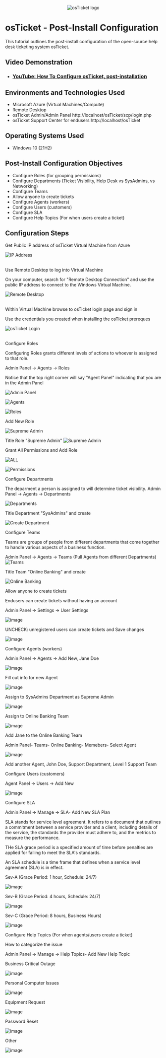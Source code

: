 <p align="center">
<img src="https://i.imgur.com/Clzj7Xs.png" alt="osTicket logo"/>
</p>

<h1>osTicket - Post-Install Configuration</h1>
This tutorial outlines the post-install configuration of the open-source help desk ticketing system osTicket.<br />


<h2>Video Demonstration</h2>

- ### [YouTube: How To Configure osTicket, post-installation](https://www.youtube.com)

<h2>Environments and Technologies Used</h2>

- Microsoft Azure (Virtual Machines/Compute)
- Remote Desktop
- osTicket Admin/Admin Panel http://localhost/osTicket/scp/login.php
- osTicket Support Center for endusers http://localhost/osTicket

<h2>Operating Systems Used </h2>

- Windows 10</b> (21H2)

<h2>Post-Install Configuration Objectives</h2>

- Configure Roles (for grouping permissions)
- Configure Departments (Ticket Visibility, Help Desk vs SysAdmins, vs Networking)
- Configure Teams
- Allow anyone to create tickets
- Configure Agents (workers)
- Configure Users (customers)
- Configure SLA
- Configure Help Topics (For when users create a ticket)

<h2>Configuration Steps</h2>
Get Public IP address of osTicket Virtual Machine from Azure
<p>

![IP Address](https://github.com/user-attachments/assets/9dd4ebec-b527-440e-b4b0-22ceb390b0ae)


</p>
<p>

</p>
<br />
Use Remote Desktop to log into Virtual Machine

On your computer, search for "Remote Desktop Connection" and use the public IP address to connect to the Windows Virtual Machine.

<p>

![Remote Desktop](https://github.com/user-attachments/assets/5bed827d-84fb-4e99-aa9c-3c56dd290885)

</p>
<p>
</p>
<br />
Within Virtual Machine browse to osTicket login page and sign in

Use the credentials you created when installing the osTicket prereques

<p>

![osTicket Login](https://github.com/user-attachments/assets/313e69ed-e465-4ce0-9337-0b6bdac38282)


</p>
<p>
</p>
<br />
Configure Roles

Configuring Roles grants different levels of actions to whoever is assigned to that role.

Admin Panel -> Agents -> Roles

Notice that the top right corner will say "Agent Panel" indicating that you are in the Admin Panel

![Admin Panel](https://github.com/user-attachments/assets/853a619d-6199-463f-85e1-b3c27cc258fe)









![Agents](https://github.com/user-attachments/assets/5b71a2a9-d06f-41ae-a5ee-fc26c9ee29d0)

![Roles](https://github.com/user-attachments/assets/b134ba55-2afe-4760-b136-e7f07a63f310)








Add New Role

![Supreme Admin](https://github.com/user-attachments/assets/b281b76e-ee67-4663-a275-367ceb471fad)


Title Role "Supreme Admin"
![Supreme Admin](https://github.com/user-attachments/assets/992277b3-c498-4511-b89a-e7d62dfe85a6)



Grant All Permissions and Add Role

![ALL](https://github.com/user-attachments/assets/3f7a4136-08a0-4c82-9b5c-87f4fd5d2ea3)

![Permissions](https://github.com/user-attachments/assets/6208dbcb-7a58-4ebb-91c6-5b1c29dcb982)


Configure Departments

The deparment a person is assigned to will determine ticket visibility.
Admin Panel -> Agents -> Departments

![Departments](https://github.com/user-attachments/assets/93d64db4-a24b-4f63-851a-6bb50a04dcb2)

Title Department "SysAdmins" and create

![Create Department](https://github.com/user-attachments/assets/d817f0ed-bb83-43ec-861d-70e1b79e9d35)





Configure Teams

Teams are groups of people from different departments that come together to handle various aspects of a business function.

Admin Panel -> Agents -> Teams (Pull Agents from different Departments)
![Teams](https://github.com/user-attachments/assets/e24b3f4a-b777-4e81-aa3b-439942c71db9)


Title Team "Online Banking" and create

![Online Banking](https://github.com/user-attachments/assets/c8a256f0-9055-4fa6-a610-7115630d0f1c)


Allow anyone to create tickets

Endusers can create tickets without having an account

Admin Panel -> Settings -> User Settings

![image](https://github.com/user-attachments/assets/9abbb37b-3bb4-4ed4-ba22-18b96d5e281b)




UNCHECK: unregistered users can create tickets and Save changes

![image](https://github.com/user-attachments/assets/3d2d2ab5-878c-461c-b0bf-b0cd9c08e909)

Configure Agents (workers)

Admin Panel -> Agents -> Add New, Jane Doe

![image](https://github.com/user-attachments/assets/c9fd36ee-f59b-48cf-94f2-5e86309d8bde)


Fill out info for new Agent

![image](https://github.com/user-attachments/assets/cc543aa9-b4da-4e39-b816-d7c7a12f4a50)

Assign to SysAdmins Department as Supreme Admin

![image](https://github.com/user-attachments/assets/bdef5491-ad69-4033-bb3d-cab9ddcf8137)

Assign to Online Banking Team

![image](https://github.com/user-attachments/assets/0255c4a4-c9fb-4f5f-b4b2-d959d0a3427f)


Add Jane to the Online Banking Team

Admin Panel- Teams- Online Banking- Memebers- Select Agent

![image](https://github.com/user-attachments/assets/93a71821-0bea-43a9-a114-f386468abb43)


Add another Agent, John Doe, Support Department, Level 1 Support Team


Configure Users (customers)

Agent Panel -> Users -> Add New

![image](https://github.com/user-attachments/assets/1b7474f9-7880-4b86-b927-8d8244395e9a)

Configure SLA

Admin Panel -> Manage -> SLA- Add New SLA Plan

SLA stands for service level agreement. It refers to a document that outlines a commitment between a service provider and a client, including details of the service, the standards the provider must adhere to, and the metrics to measure the performance.

THe SLA grace period is a specified amount of time before penalties are applied for failing to meet the SLA's standards.

An SLA schedule is a time frame that defines when a service level agreement (SLA) is in effect.

Sev-A (Grace Period: 1 hour, Schedule: 24/7)

![image](https://github.com/user-attachments/assets/9ca9f9c1-4f29-4cb6-ac56-ca62a030de97)


Sev-B (Grace Period: 4 hours, Schedule: 24/7)

![image](https://github.com/user-attachments/assets/e12e1d30-101b-4152-9988-e75d079106e4)

Sev-C (Grace Period: 8 hours, Business Hours)

![image](https://github.com/user-attachments/assets/e2f405c1-7ffa-4c80-abc6-414db57ffd61)

Configure Help Topics (For when agents/users create a ticket)

How to categorize the issue

Admin Panel -> Manage -> Help Topics- Add New Help Topic

Business Critical Outage

![image](https://github.com/user-attachments/assets/88878752-51b3-439d-97c9-1e9689864409)


Personal Computer Issues

![image](https://github.com/user-attachments/assets/d70792be-26e5-41fb-8945-a8bf73adc622)


Equipment Request

![image](https://github.com/user-attachments/assets/8cea545f-2728-40d7-ae13-baf211515bed)


Password Reset

![image](https://github.com/user-attachments/assets/c1b4abc5-e305-43a8-98ad-7aa5cca6384f)


Other

![image](https://github.com/user-attachments/assets/f9fa40bf-7661-4bf3-8946-9739fc34d2dd)









 
